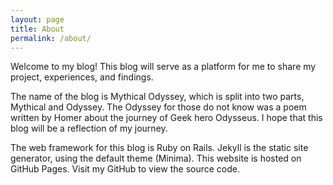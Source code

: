 ```yaml
---
layout: page
title: About
permalink: /about/
---
```


Welcome to my blog! This blog will serve as a platform for me to share my project, experiences, and findings.

The name of the blog is Mythical Odyssey, which is split into two parts, Mythical and Odyssey. The Odyssey for those do not know was a poem written by Homer about the journey of Geek hero Odysseus. I hope that this blog will be a reflection of my journey.

The web framework for this blog is Ruby on Rails. Jekyll is the static site generator, using the default theme (Minima). This website is hosted on GitHub Pages. Visit my GitHub to view the source code.